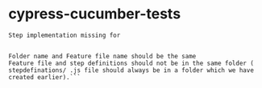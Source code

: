 # cypress-cucumber-tests

`Step implementation missing for`

```The issue is with the folder structure and naming conventions. Below are the two main rules we need to follow

Folder name and Feature file name should be the same
Feature file and step definitions should not be in the same folder ( stepdefinations/ .js file should always be in a folder which we have created earlier).```
